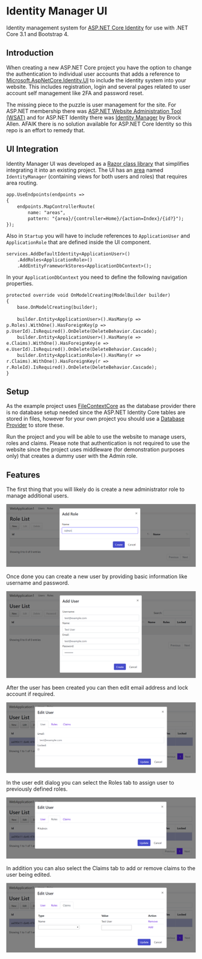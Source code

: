 # Identity Manager UI
Identity management system for [ASP.NET Core Identity](https://github.com/aspnet/AspNetCore/tree/master/src/Identity) for use with .NET Core 3.1 and Bootstrap 4.

## Introduction
When creating a new ASP.NET Core project you have the option to change the authentication to individual user accounts that adds a reference to [Microsoft.AspNetCore.Identity.UI](https://www.nuget.org/packages/Microsoft.AspNetCore.Identity.UI/) to include the identity system into your website. This includes registration, login and several pages related to user account self management like 2FA and password reset.

The missing piece to the puzzle is user management for the site. For ASP.NET membership there was [ASP.NET Website Administration Tool (WSAT)](https://docs.microsoft.com/en-us/aspnet/web-forms/overview/older-versions-getting-started/deploying-web-site-projects/users-and-roles-on-the-production-website-cs) and for ASP.NET Identity there was [Identity Manager](http://brockallen.com/2014/04/09/introducing-thinktecture-identitymanager/) by Brock Allen.  AFAIK there is no solution available for ASP.NET Core Identity so this repo is an effort to remedy that.

## UI Integration

Identity Manager UI was developed as a [Razor class library](https://docs.microsoft.com/en-us/aspnet/core/razor-pages/ui-class) that simplifies integrating it into an existing project.  The UI has an [area](https://docs.microsoft.com/en-us/aspnet/core/mvc/controllers/areas) named `IdentityManager` (containing views for both users and roles) that requires area routing.

```CSharp
app.UseEndpoints(endpoints =>
{
    endpoints.MapControllerRoute(
        name: "areas",
        pattern: "{area}/{controller=Home}/{action=Index}/{id?}");
});
```

Also in `Startup` you will have to include references to `ApplicationUser` and `ApplicationRole` that are defined inside the UI component.

```CSharp
services.AddDefaultIdentity<ApplicationUser>()
    .AddRoles<ApplicationRole>()
    .AddEntityFrameworkStores<ApplicationDbContext>();
```

In your `ApplicationDbContext` you need to define the following navigation properties.

```CSharp
protected override void OnModelCreating(ModelBuilder builder)
{
    base.OnModelCreating(builder);

    builder.Entity<ApplicationUser>().HasMany(p => p.Roles).WithOne().HasForeignKey(p => p.UserId).IsRequired().OnDelete(DeleteBehavior.Cascade);
    builder.Entity<ApplicationUser>().HasMany(e => e.Claims).WithOne().HasForeignKey(e => e.UserId).IsRequired().OnDelete(DeleteBehavior.Cascade);
    builder.Entity<ApplicationRole>().HasMany(r => r.Claims).WithOne().HasForeignKey(r => r.RoleId).IsRequired().OnDelete(DeleteBehavior.Cascade);
}
```

## Setup
As the example project uses [FileContextCore](https://github.com/morrisjdev/FileContextCore) as the database provider there is no database setup needed since the ASP.NET Identity Core tables are stored in files, however for your own project you should use a [Database Provider](https://docs.microsoft.com/en-us/ef/core/providers/) to store these.

Run the project and you will be able to use the website to manage users, roles and claims.  Please note that authentication is not required to use the website since the project uses middleware (for demonstration purposes only) that creates a dummy user with the Admin role.

## Features
The first thing that you will likely do is create a new administrator role to manage additional users.

![Screenshot](Images/AddRole.PNG)

Once done you can create a new user by providing basic information like username and password.

![Screenshot](Images/AddUser.PNG)

After the user has been created you can then edit email address and lock account if required. 

![Screenshot](Images/EditUser.PNG)

In the user edit dialog you can select the Roles tab to assign user to previously defined roles.

![Screenshot](Images/EditRoles.PNG)

In addition you can also select the Claims tab to add or remove claims to the user being edited.

![Screenshot](Images/EditClaims.PNG)

